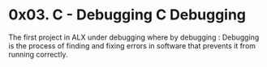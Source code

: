 # 0x03. C - Debugging C Debugging
The first project in ALX under debugging where by debugging :
Debugging is the process of finding and fixing errors in software
that prevents it from running correctly.
